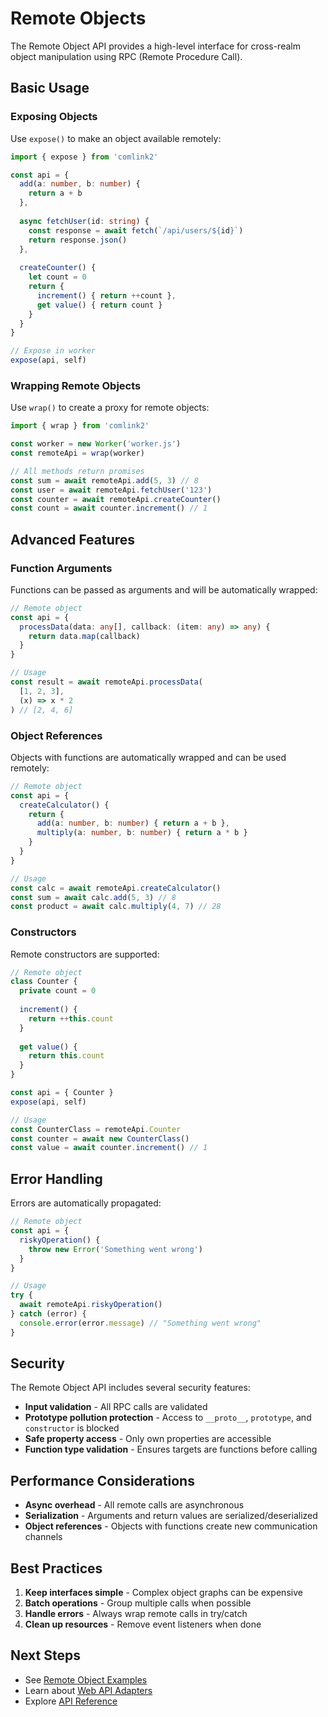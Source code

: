 # Remote Objects

The Remote Object API provides a high-level interface for cross-realm object manipulation using RPC (Remote Procedure Call).

## Basic Usage

### Exposing Objects

Use `expose()` to make an object available remotely:

```typescript
import { expose } from 'comlink2'

const api = {
  add(a: number, b: number) {
    return a + b
  },
  
  async fetchUser(id: string) {
    const response = await fetch(`/api/users/${id}`)
    return response.json()
  },
  
  createCounter() {
    let count = 0
    return {
      increment() { return ++count },
      get value() { return count }
    }
  }
}

// Expose in worker
expose(api, self)
```

### Wrapping Remote Objects

Use `wrap()` to create a proxy for remote objects:

```typescript
import { wrap } from 'comlink2'

const worker = new Worker('worker.js')
const remoteApi = wrap(worker)

// All methods return promises
const sum = await remoteApi.add(5, 3) // 8
const user = await remoteApi.fetchUser('123')
const counter = await remoteApi.createCounter()
const count = await counter.increment() // 1
```

## Advanced Features

### Function Arguments

Functions can be passed as arguments and will be automatically wrapped:

```typescript
// Remote object
const api = {
  processData(data: any[], callback: (item: any) => any) {
    return data.map(callback)
  }
}

// Usage
const result = await remoteApi.processData(
  [1, 2, 3], 
  (x) => x * 2
) // [2, 4, 6]
```

### Object References

Objects with functions are automatically wrapped and can be used remotely:

```typescript
// Remote object
const api = {
  createCalculator() {
    return {
      add(a: number, b: number) { return a + b },
      multiply(a: number, b: number) { return a * b }
    }
  }
}

// Usage
const calc = await remoteApi.createCalculator()
const sum = await calc.add(5, 3) // 8
const product = await calc.multiply(4, 7) // 28
```

### Constructors

Remote constructors are supported:

```typescript
// Remote object
class Counter {
  private count = 0
  
  increment() {
    return ++this.count
  }
  
  get value() {
    return this.count
  }
}

const api = { Counter }
expose(api, self)

// Usage
const CounterClass = remoteApi.Counter
const counter = await new CounterClass()
const value = await counter.increment() // 1
```

## Error Handling

Errors are automatically propagated:

```typescript
// Remote object
const api = {
  riskyOperation() {
    throw new Error('Something went wrong')
  }
}

// Usage
try {
  await remoteApi.riskyOperation()
} catch (error) {
  console.error(error.message) // "Something went wrong"
}
```

## Security

The Remote Object API includes several security features:

- **Input validation** - All RPC calls are validated
- **Prototype pollution protection** - Access to `__proto__`, `prototype`, and `constructor` is blocked
- **Safe property access** - Only own properties are accessible
- **Function type validation** - Ensures targets are functions before calling

## Performance Considerations

- **Async overhead** - All remote calls are asynchronous
- **Serialization** - Arguments and return values are serialized/deserialized
- **Object references** - Objects with functions create new communication channels

## Best Practices

1. **Keep interfaces simple** - Complex object graphs can be expensive
2. **Batch operations** - Group multiple calls when possible
3. **Handle errors** - Always wrap remote calls in try/catch
4. **Clean up resources** - Remove event listeners when done

## Next Steps

- See [Remote Object Examples](/examples/remote-object)
- Learn about [Web API Adapters](/guide/web-api-adapters)
- Explore [API Reference](/api/remote-object)